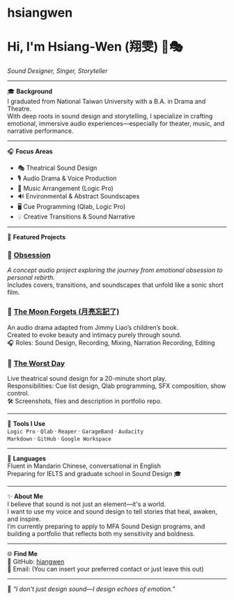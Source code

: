 # hsiangwen

# Hi, I'm Hsiang-Wen (翔雯) 🌙🎭  
*Sound Designer, Singer, Storyteller*

---

🎓 **Background**  
I graduated from National Taiwan University with a B.A. in Drama and Theatre.  
With deep roots in sound design and storytelling, I specialize in crafting emotional, immersive audio experiences—especially for theater, music, and narrative performance.

---

🎧 **Focus Areas**  
- 🎭 Theatrical Sound Design  
- 🎙️ Audio Drama & Voice Production  
- 🎼 Music Arrangement (Logic Pro)  
- 🔊 Environmental & Abstract Soundscapes  
- 🖥️ Cue Programming (Qlab, Logic Pro)  
- 💡 Creative Transitions & Sound Narrative

---

🌟 **Featured Projects**

### 🔸 [Obsession](https://github.com/hiangwen/Yale_Portfolio_Structure/tree/main/Obsession)  
*A concept audio project exploring the journey from emotional obsession to personal rebirth.*  
Includes covers, transitions, and soundscapes that unfold like a sonic short film.

### 🔸 [The Moon Forgets (月亮忘記了)](https://youtu.be/VRQjc_YytOI?si=VkOMtNKm_rut2wSG)  
An audio drama adapted from Jimmy Liao’s children’s book.  
Created to evoke beauty and intimacy purely through sound.  
🎧 Roles: Sound Design, Recording, Mixing, Narration Recording, Editing

### 🔸 [The Worst Day](#)  
Live theatrical sound design for a 20-minute short play.  
Responsibilities: Cue list design, Qlab programming, SFX composition, show control.  
🛠️ Screenshots, files and description in portfolio repo.

---

🧰 **Tools I Use**  
`Logic Pro` · `Qlab` · `Reaper` · `GarageBand` · `Audacity`  
`Markdown` · `GitHub` · `Google Workspace`

---

💬 **Languages**  
Fluent in Mandarin Chinese, conversational in English  
Preparing for IELTS and graduate school in Sound Design 🎓

---

✨ **About Me**  
I believe that sound is not just an element—it's a world.  
I want to use my voice and sound design to tell stories that heal, awaken, and inspire.  
I’m currently preparing to apply to MFA Sound Design programs, and building a portfolio that reflects both my sensitivity and boldness.

---

🌐 **Find Me**  
📌 GitHub: [hiangwen](https://github.com/hiangwen)  
📧 Email: (You can insert your preferred contact or just leave this out)

---

🎵 *“I don’t just design sound—I design echoes of emotion.”*
